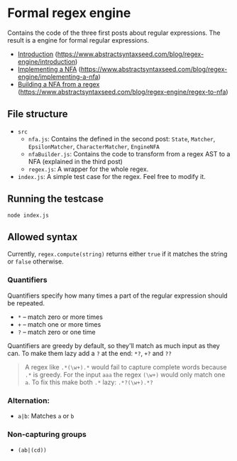 # Formal regex engine

Contains the code of the three first posts about regular expressions. The result is a engine for formal regular expressions.
* [Introduction](https://www.abstractsyntaxseed.com/blog/regex-engine/introduction) (https://www.abstractsyntaxseed.com/blog/regex-engine/introduction)
* [Implementing a NFA](https://www.abstractsyntaxseed.com/blog/regex-engine/implementing-a-nfa) (https://www.abstractsyntaxseed.com/blog/regex-engine/implementing-a-nfa)
* [Building a NFA from a regex](https://www.abstractsyntaxseed.com/blog/regex-engine/regex-to-nfa) (https://www.abstractsyntaxseed.com/blog/regex-engine/regex-to-nfa)

## File structure
* `src`
    * `nfa.js`: Contains the defined in the second post: `State`, `Matcher`, `EpsilonMatcher`, `CharacterMatcher`, `EngineNFA`
    * `nfaBuilder.js`: Contains the code to transform from a regex AST to a NFA (explained in the third post)
    * `regex.js`: A wrapper for the whole regex.
* `index.js`: A simple test case for the regex. Feel free to modify it.

## Running the testcase
```
node index.js
``` 

## Allowed syntax
Currently, `regex.compute(string)` returns either `true` if it matches the string or `false` otherwise.

### Quantifiers
Quantifiers specify how many times a part of the regular expression should be repeated.
* `*` – match zero or more times
* `+` – match one or more times
* `?` – match zero or one time

Quantifiers are greedy by default, so they'll match as much input as they can. To make them lazy add a `?` at the end: `*?`, `+?` and `??`

> A regex like `.*(\w+).*` would fail to capture complete words because `.*` is greedy. For the input `aaa` the regex `(\w+)` would 
> only match one `a`. To fix this make both `.*` lazy: `.*?(\w+).*?`

### Alternation:
* `a|b`: Matches `a` or `b`

### Non-capturing groups
* `(ab|(cd))`